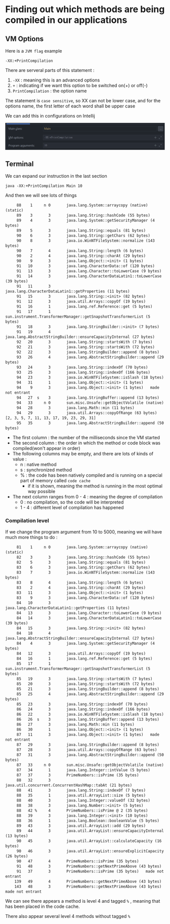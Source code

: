 # Finding out which methods are being compiled in our applications

## VM Options

Here is a `JVM flag` example 

```
-XX:+PrintCompilation
```

There are serveral parts of this statement :

1. `-XX` : meaning this is an advanced options
2. `+` : indicating if we want this option to be switched on(+) or off(-)
3. `PrintCompilation` : the option name

The statement is `case sensitive`, so XX can not be lower case, and for the options name, the first letter of each word shall be upper case

We can add this in configurations on Intellij

![](../img/2020-12-15-15-06-12.png)

## Terminal

We can expand our instruction in the last section

```
java -XX:+PrintCompilation Main 10
```

And then we will see lots of things

```log
     88    1     n 0       java.lang.System::arraycopy (native)   (static)
     89    3       3       java.lang.String::hashCode (55 bytes)
     89    4       3       java.lang.System::getSecurityManager (4 bytes)
     89    5       3       java.lang.String::equals (81 bytes)
     90    6       3       java.lang.String::getChars (62 bytes)
     90    8       3       java.io.WinNTFileSystem::normalize (143 bytes)
     90    7       4       java.lang.String::length (6 bytes)
     90    2       4       java.lang.String::charAt (29 bytes)
     90    9       3       java.lang.Object::<init> (1 bytes)
     91   10       3       java.lang.CharacterData::of (120 bytes)
     91   13       3       java.lang.Character::toLowerCase (9 bytes)
     91   14       3       java.lang.CharacterDataLatin1::toLowerCase (39 bytes)
     91   11       3       java.lang.CharacterDataLatin1::getProperties (11 bytes)
     91   15       3       java.lang.String::<init> (82 bytes)
     91   12       3       java.util.Arrays::copyOf (19 bytes)
     91   16       1       java.lang.ref.Reference::get (5 bytes)
     91   17       1       sun.instrument.TransformerManager::getSnapshotTransformerList (5 bytes)
     91   18       3       java.lang.StringBuilder::<init> (7 bytes)
     91   19       4       java.lang.AbstractStringBuilder::ensureCapacityInternal (27 bytes)
     92   20       3       java.lang.String::startsWith (7 bytes)
     92   21       3       java.lang.String::startsWith (72 bytes)
     92   22       3       java.lang.StringBuilder::append (8 bytes)
     93   26       4       java.lang.AbstractStringBuilder::append (29 bytes)
     93   24       3       java.lang.String::indexOf (70 bytes)
     93   25       3       java.lang.String::indexOf (166 bytes)
     94   23       3       java.io.WinNTFileSystem::isSlash (18 bytes)
     94   31       1       java.lang.Object::<init> (1 bytes)
     94    9       3       java.lang.Object::<init> (1 bytes)   made not entrant
     94   27  s    3       java.lang.StringBuffer::append (13 bytes)
     94   33     n 0       sun.misc.Unsafe::getObjectVolatile (native)   
     94   28       3       java.lang.Math::min (11 bytes)
     94   29       3       java.util.Arrays::copyOfRange (63 bytes)
[2, 3, 5, 7, 11, 13, 17, 19, 23, 29, 31]
     95   35       3       java.lang.AbstractStringBuilder::append (50 bytes)
```

- The first column : the number of the milliseconds since the VM started
- The second column : the order in which the method or code block was compiled(won't appear in order)
- The following columns may be empty, and there are lots of kinds of value :
  - n : native method
  - s : synchronized method
  - % : the code has been natively compiled and is running on a special part of memory called `code cache`
    - if it is shown, meaning the method is running in the most optimal way possible
- The next column ranges from 0 - 4 : meaning the degree of compilation
  - 0 : no compilation, so the code will be interpreted
  - 1 - 4 : different level of compilation has happened

### Compilation level

If we change the program argument from 10 to 5000, meaning we will have much more things to do :

```log
     81    1     n 0       java.lang.System::arraycopy (native)   (static)
     82    3       3       java.lang.String::hashCode (55 bytes)
     82    5       3       java.lang.String::equals (81 bytes)
     83    6       3       java.lang.String::getChars (62 bytes)
     83    7       3       java.io.WinNTFileSystem::normalize (143 bytes)
     83    8       4       java.lang.String::length (6 bytes)
     83    2       4       java.lang.String::charAt (29 bytes)
     83   11       3       java.lang.Object::<init> (1 bytes)
     83    9       3       java.lang.CharacterData::of (120 bytes)
     84   10       3       java.lang.CharacterDataLatin1::getProperties (11 bytes)
     84   13       3       java.lang.Character::toLowerCase (9 bytes)
     84   14       3       java.lang.CharacterDataLatin1::toLowerCase (39 bytes)
     84   15       3       java.lang.String::<init> (82 bytes)
     84   18       4       java.lang.AbstractStringBuilder::ensureCapacityInternal (27 bytes)
     84    4       3       java.lang.System::getSecurityManager (4 bytes)
     84   12       3       java.util.Arrays::copyOf (19 bytes)
     84   16       1       java.lang.ref.Reference::get (5 bytes)
     85   17       1       sun.instrument.TransformerManager::getSnapshotTransformerList (5 bytes)
     85   19       3       java.lang.String::startsWith (7 bytes)
     85   20       3       java.lang.String::startsWith (72 bytes)
     85   21       3       java.lang.StringBuilder::append (8 bytes)
     85   25       4       java.lang.AbstractStringBuilder::append (29 bytes)
     85   23       3       java.lang.String::indexOf (70 bytes)
     86   24       3       java.lang.String::indexOf (166 bytes)
     86   22       3       java.io.WinNTFileSystem::isSlash (18 bytes)
     86   26  s    3       java.lang.StringBuffer::append (13 bytes)
     86   27       3       java.lang.Math::min (11 bytes)
     86   30       1       java.lang.Object::<init> (1 bytes)
     87   11       3       java.lang.Object::<init> (1 bytes)   made not entrant
     87   29       3       java.lang.StringBuilder::append (8 bytes)
     87   28       3       java.util.Arrays::copyOfRange (63 bytes)
     87   31       3       java.lang.AbstractStringBuilder::append (50 bytes)
     87   33     n 0       sun.misc.Unsafe::getObjectVolatile (native)   
     87   34       1       java.lang.Integer::intValue (5 bytes)
     87   37       3       PrimeNumbers::isPrime (35 bytes)
     88   32       3       java.util.concurrent.ConcurrentHashMap::tabAt (21 bytes)
     88   41       3       java.lang.String::indexOf (7 bytes)
     88   35       1       java.util.ArrayList::size (5 bytes)
     88   40       3       java.lang.Integer::valueOf (32 bytes)
     88   38       3       java.lang.Number::<init> (5 bytes)
     88   42 %     4       PrimeNumbers::isPrime @ 2 (35 bytes)
     88   39       3       java.lang.Integer::<init> (10 bytes)
     88   36       1       java.lang.Boolean::booleanValue (5 bytes)
     89   43       3       java.util.ArrayList::add (29 bytes)
     89   44       3       java.util.ArrayList::ensureCapacityInternal (13 bytes)
     90   45       3       java.util.ArrayList::calculateCapacity (16 bytes)
     90   46       3       java.util.ArrayList::ensureExplicitCapacity (26 bytes)
     90   47       4       PrimeNumbers::isPrime (35 bytes)
     91   48       3       PrimeNumbers::getNextPrimeAbove (43 bytes)
     91   37       3       PrimeNumbers::isPrime (35 bytes)   made not entrant
    139   49       4       PrimeNumbers::getNextPrimeAbove (43 bytes)
    143   48       3       PrimeNumbers::getNextPrimeAbove (43 bytes)   made not entrant
```

We can see there appears a method is level 4 and tagged `%` , meaning that has been placed in the code cache.

There also appear several level 4 methods without tagged `%`